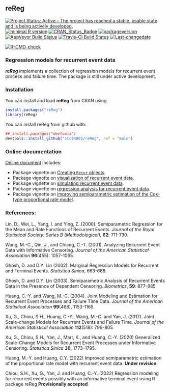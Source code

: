 
## **reReg**

<!-- badges: start -->

[![Project Status: Active – The project has reached a stable, usable
state and is being actively
developed.](https://www.repostatus.org/badges/latest/active.svg)](https://www.repostatus.org/#active)
[![minimal R
version](https://img.shields.io/badge/R%3E%3D-3.4.0-6666ff.svg)](https://cran.r-project.org/)
[![CRAN_Status_Badge](https://www.r-pkg.org/badges/version/reReg)](https://cran.r-project.org/package=reReg)
[![packageversion](https://img.shields.io/badge/Package%20version-1.4.4-orange.svg?style=flat-square)](commits/master)
[![AppVeyor Build
Status](https://ci.appveyor.com/api/projects/status/github/stc04003/reReg?branch=master&svg=true)](https://ci.appveyor.com/project/stc04003/reReg)
[![Travis-CI Build
Status](https://travis-ci.org/stc04003/reReg.svg?branch=master)](https://travis-ci.org/stc04003/reReg)
[![Last-changedate](https://img.shields.io/badge/last%20change-2024--03--07-yellowgreen.svg)](/commits/master)
<!-- [![Build Status](https://travis-ci.org/user/pkg.svg?branch=master)](https://travis-ci.org/user/pkg) -->
<!-- README.md is generated from README.Rmd. Please edit that file -->
[![R-CMD-check](https://github.com/stc04003/reReg/actions/workflows/R-CMD-check.yaml/badge.svg)](https://github.com/stc04003/reReg/actions/workflows/R-CMD-check.yaml)
<!-- badges: end -->

### Regression models for recurrent event data

***reReg*** implements a collection of regression models for recurrent
event process and failure time. The package is still under active
development.

### Installation

You can install and load **reReg** from CRAN using

``` r
install.packages("reReg")
library(reReg)
```

You can install reReg from github with:

``` r
## install.packages("devtools")
devtools::install_github("stc04003/reReg", ref = "main")
```

### Online documentation

[Online document](https://www.sychiou.com/reReg/index.html) includes:

- Package vignette on [Creating `Recur`
  objects](https://www.sychiou.com/reReg/articles/reReg-Recur.html).
- Package vignette on [visualization of recurrent event
  data](https://www.sychiou.com/reReg/articles/reReg-plot.html).
- Package vignette on [simulating recurrent event
  data](https://www.sychiou.com/reReg/articles/reReg-sims.html).
- Package vignette on [regression analysis for recurrent event
  data](https://www.sychiou.com/reReg/articles/reReg-reg.html).
- Package vignette on [improving semiparametric estimation of the
  Cox-type proportional rate
  model](https://www.sychiou.com/reReg/articles/reReg-cppl.html).

### References:

Lin, D., Wei, L., Yang, I. and Ying, Z. (2000). Semiparametric
Regression for the Mean and Rate Functions of Recurrent Events. *Journal
of the Royal Statistical Society: Series B (Methodological)*, **62**:
711-730.

Wang, M.-C., Qin, J., and Chiang, C.-T. (2001). Analyzing Recurrent
Event Data with Informative Censoring. *Journal of the American
Statistical Association* **96**(455): 1057-1065.

Ghosh, D. and D.Y. Lin (2002). Marginal Regression Models for Recurrent
and Terminal Events. *Statistica Sinica*, 663-688.

Ghosh, D. and D.Y. Lin (2003). Semiparametric Analysis of Recurrent
Events Data in the Presence of Dependent Censoring. *Biometrics*,
**59**: 877-885.

Huang, C.-Y. and Wang, M.-C. (2004). Joint Modeling and Estimation for
Recurrent Event Processes and Failure Time Data. *Journal of the
American Statistical Association* **99**(468), 1153-1165.

Xu, G., Chiou, S.H., Huang, C.-Y., Wang, M.-C. and Yan, J. (2017). Joint
Scale-change Models for Recurrent Events and Failure Time. *Journal of
the American Statistical Association* **112**(518): 796-805.

Xu, G., Chiou, S.H., Yan, J., Marr, K., and Huang, C.-Y. (2020)
Generalized Scale-Change Models for Recurrent Event Processes under
Informative Censoring. *Statistica Sinica* **30**, 1773–1795.

Huang, M.-Y. and Huang, C.Y. (2022) Improved semiparametric estimation
of the proportional rate model with recurrent event data. **Under
revision**.

Chiou, S.H., Xu, G., Yan, J. and Huang, C.-Y. (2022) Regression modeling
for recurrent events possibly with an informative terminal event using R
package reReg **Provisionally accepted**
